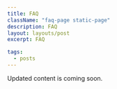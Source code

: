 ```yaml
---
title: FAQ
className: "faq-page static-page"
description: FAQ
layout: layouts/post
excerpt: FAQ

tags:
  - posts
---
```


Updated content is coming soon.

